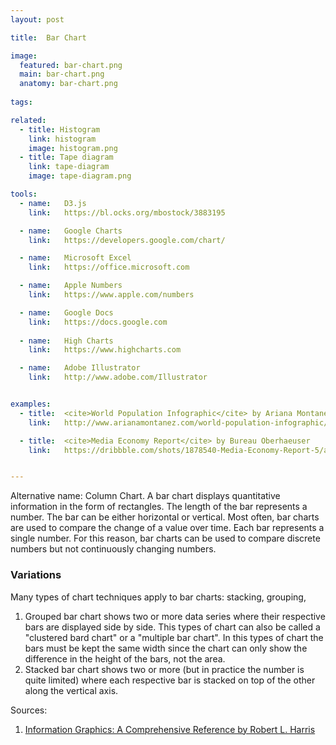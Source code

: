 ```yaml
---
layout: post

title:  Bar Chart

image:
  featured: bar-chart.png
  main: bar-chart.png
  anatomy: bar-chart.png
  
tags:

related:
  - title: Histogram
    link: histogram
    image: histogram.png
  - title: Tape diagram
    link: tape-diagram
    image: tape-diagram.png

tools:
  - name:   D3.js
    link:   https://bl.ocks.org/mbostock/3883195

  - name:   Google Charts
    link:   https://developers.google.com/chart/

  - name:   Microsoft Excel
    link:   https://office.microsoft.com

  - name:   Apple Numbers
    link:   https://www.apple.com/numbers

  - name:   Google Docs
    link:   https://docs.google.com
    
  - name:   High Charts
    link:   https://www.highcharts.com

  - name:   Adobe Illustrator
    link:   http://www.adobe.com/Illustrator


examples:
  - title:  <cite>World Population Infographic</cite> by Ariana Montanez for <cite>Popular Science</cite>
    link:   http://www.arianamontanez.com/world-population-infographic/

  - title:  <cite>Media Economy Report</cite> by Bureau Oberhaeuser
    link:   https://dribbble.com/shots/1878540-Media-Economy-Report-5/attachments/318383


---
```


Alternative name: Column Chart. A bar chart displays quantitative information in the form of rectangles. The length of the bar represents a number. The bar can be either horizontal or vertical.
Most often, bar charts are used to compare the change of a value over time. Each bar represents a single number. For this reason, bar charts can be used to compare discrete numbers but not continuously changing numbers.

<!--more-->

### Variations
Many types of chart techniques apply to bar charts: stacking, grouping, 
1. Grouped bar chart shows two or more data series where their respective bars are displayed side by side. This types of chart can also be called a "clustered bard chart" or a "multiple bar chart". In this types of chart the bars must be kept the same width since the chart can only show the difference in the height of the bars, not the area.
2. Stacked bar chart shows two or more (but in practice the number is quite limited) where each respective bar is stacked on top of the other along the vertical axis.


Sources: 
1. [Information Graphics: A Comprehensive Reference by Robert L. Harris](https://books.google.com/books?id=LT1RXREvkGIC)
